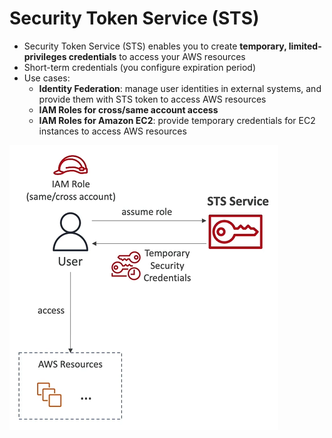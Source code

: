 # Security Token Service (STS)

- Security Token Service (STS) enables you to create **temporary, limited-privileges credentials** to access your AWS resources
- Short-term credentials (you configure expiration period)
- Use cases:
    - **Identity Federation**: manage user identities in external systems, and provide them with STS token to access AWS resources
    - **IAM Roles for cross/same account access**
    - **IAM Roles for Amazon EC2**: provide temporary credentials for EC2 instances to access AWS resources

![Security Token Service](../../images/identity/sts.png)

